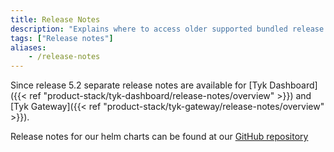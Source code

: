 ```yaml
---
title: Release Notes
description: "Explains where to access older supported bundled release notes for Tyk Dashboard and Tyk Gateway"
tags: ["Release notes"]
aliases:
    - /release-notes
---
```

Since release 5.2 separate release notes are available for [Tyk Dashboard]({{< ref "product-stack/tyk-dashboard/release-notes/overview" >}}) and [Tyk Gateway]({{< ref "product-stack/tyk-gateway/release-notes/overview" >}}).

Release notes for our helm charts can be found at our [GitHub repository](https://github.com/TykTechnologies/tyk-charts/releases)
